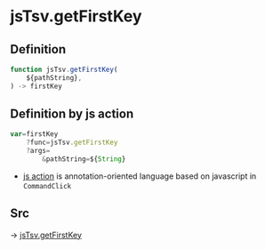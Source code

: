 # jsTsv.getFirstKey

## Definition

```js.js
function jsTsv.getFirstKey(
	${pathString},
) -> firstKey
```


## Definition by js action

```js.js
var=firstKey
	?func=jsTsv.getFirstKey
	?args=
		&pathString=${String}
```

- [js action](#) is annotation-oriented language based on javascript in `CommandClick`



## Src

-> [jsTsv.getFirstKey](https://github.com/puutaro/CommandClick/blob/master/app/src/main/java/com/puutaro/commandclick/fragment_lib/terminal_fragment/js_interface/tsv/JsTsv.kt#L24)


